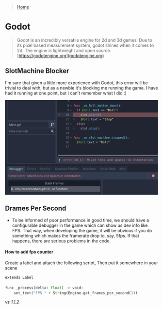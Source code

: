 > [Home](../../README.md) 

# Godot

> Godot is an incredibly versatile engine for 2d and 3d games. Due to its pixel based measurement system, godot shines when it comes to 2d. The engine is lightweight and open source. [https://godotengine.org](godotengine.org)


## SlotMachine Blocker

I'm sure that given a little more experience with Godot, this error will be trivial to deal with, but as a newbie it's blocking me running the game. I have had it running at one point, but I can't remember what I did :)

![SlotMachine](./media/mixed-tabs-and-spaces.png)

## Drames Per Second

- To be informed of poor performance in good time, we should have a configurable debugger in the game which can show us dev info like FPS. That way, when developing the game, it will be obvious if you do something which makes the framerate drop to, say, 5fps. If that happens, there are serious problems in the code.

#### How to add fps counter

Create a label and attach the following script, Then put it somewhere in your scene

```python
extends Label

func _process(delta: float) -> void:
    set_text("FPS " + String(Engine.get_frames_per_second()))
```

_vs 1.1.2_
